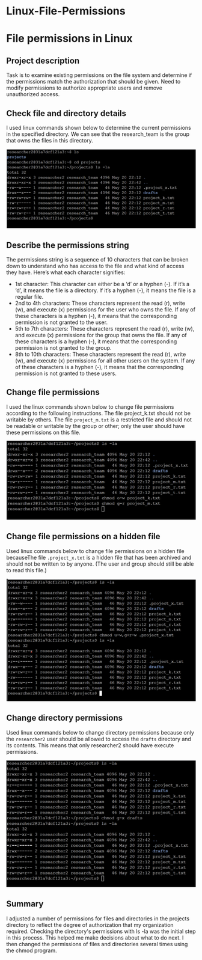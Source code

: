 # Linux-File-Permissions
# File permissions in Linux


## Project description

Task is to examine existing permissions on the file system and determine if the permissions match the authorization that should be given. Need to modify permissions to authorize appropriate users and remove unauthorized access.


## Check file and directory details

I used linux commands shown below to determine the current permissions in the specified directory. We can see that the research_team is the group that owns the files in this directory. 

![image search api](https://github.com/Kusht18/Linux-File-Permissions/blob/main/1.png)

## Describe the permissions string

The permissions string is a sequence of 10 characters that can be broken down to understand who has access to the file and what kind of access they have. Here’s what each character signifies:



* 1st character: This character can either be a ‘d’ or a hyphen (-). If it’s a ‘d’, it means the file is a directory. If it’s a hyphen (-), it means the file is a regular file.
* 2nd to 4th characters: These characters represent the read (r), write (w), and execute (x) permissions for the user who owns the file. If any of these characters is a hyphen (-), it means that the corresponding permission is not granted to the user.
* 5th to 7th characters: These characters represent the read (r), write (w), and execute (x) permissions for the group that owns the file. If any of these characters is a hyphen (-), it means that the corresponding permission is not granted to the group.
* 8th to 10th characters: These characters represent the read (r), write (w), and execute (x) permissions for all other users on the system. If any of these characters is a hyphen (-), it means that the corresponding permission is not granted to these users.

 


## Change file permissions

I used the linux commands shown below to change file permissions according to the following instructions. The file project_k.txt should not be writable  by others. The file `project_m.txt` is a restricted file and should not be readable or writable by the group or other; only the user should have these permissions on this file. 



![image search api](https://github.com/Kusht18/Linux-File-Permissions/blob/main/2.png)



## Change file permissions on a hidden file

Used linux commands below to change file permissions on a hidden file becauseThe file `.project_x.txt` is a hidden file that has been archived and should not be written to by anyone. (The user and group should still be able to read this file.) 


![alt_text](https://github.com/Kusht18/Linux-File-Permissions/blob/main/Screenshot%202024-07-17%20084518.png)



## Change directory permissions

Used linux commands  below to change directory permissions because only the `researcher2` user should be allowed to access the `drafts` directory and its contents. This means that only researcher2 should have execute permissions.




![alt_text](https://github.com/Kusht18/Linux-File-Permissions/blob/main/Screenshot%202024-07-17%20084533.png)



## Summary

I adjusted a number of permissions for files and directories in the projects directory to reflect the degree of authorization that my organization required. Checking the directory's permissions with ls -la was the initial step in this process. This helped me make decisions about what to do next. I then changed the permissions of files and directories several times using the chmod program.
